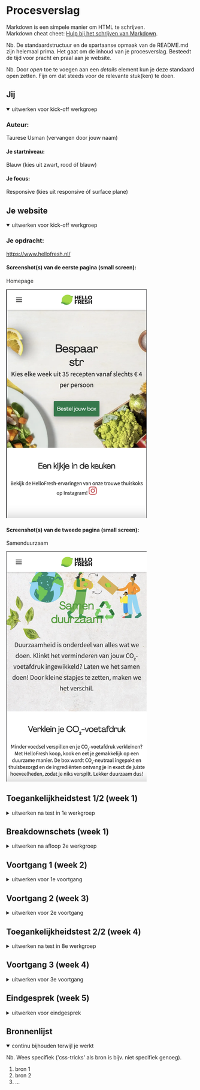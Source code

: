 # Procesverslag
Markdown is een simpele manier om HTML te schrijven.  
Markdown cheat cheet: [Hulp bij het schrijven van Markdown](https://github.com/adam-p/markdown-here/wiki/Markdown-Cheatsheet).

Nb. De standaardstructuur en de spartaanse opmaak van de README.md zijn helemaal prima. Het gaat om de inhoud van je procesverslag. Besteedt de tijd voor pracht en praal aan je website.

Nb. Door *open* toe te voegen aan een *details* element kun je deze standaard open zetten. Fijn om dat steeds voor de relevante stuk(ken) te doen.





## Jij

<details open>
  <summary>uitwerken voor kick-off werkgroep</summary>

  ### Auteur:
  Taurese Usman (vervangen door jouw naam)

  #### Je startniveau:
  Blauw (kies uit zwart, rood óf blauw)

  #### Je focus:
  Responsive (kies uit responsive óf surface plane)
 
</details>





## Je website

<details open>
  <summary>uitwerken voor kick-off werkgroep</summary>


  ### Je opdracht:
  https://www.hellofresh.nl/

  #### Screenshot(s) van de eerste pagina (small screen): 
  Homepage
   
  <img src="readme-images/foto-website1.png" width="375px" alt="omschrijving van de pagina">

  #### Screenshot(s) van de tweede pagina (small screen):
  Samenduurzaam

  <img src="readme-images/foto-website2.png" width="375px" alt="omschrijving van de pagina">
 
</details>



## Toegankelijkheidstest 1/2 (week 1)

<details>
  <summary>uitwerken na test in 1e werkgroep</summary>

  ### Bevindingen
  Lijst met je bevindingen die in de test naar voren kwamen:

  #### Screenreader
Met een screenreader is de website goed te gebruiken je krijgt alle info goed mee. Alle tekst, navigatie, headers en titels worden goed uitgelegd. 


  #### Muis en Toetsenbord 
Met de muis worden alle klik-bare functies ge-highlight, wanneer je op een button of een carrousel hovert dan krijg word deze een andere kleur en krijgt deze een zwaardere border. 

Hier heeft Hello Fresh goed rekening mee gehouden. 

Tab en enter werken allebei goed, je kan de website hier goed mee bedienen. Alle klik-bare opties worden hiermee snel bereikt bereik.

Met de tab knop kan je direct door de gehele website navigeren en met de enter kan je naar de geselecteerde subpagina komen (die je met de tab hebt geselecteerd).


  #### Motoriek (shocks, elastiekjes)
Slecht motoriek is de website goed te gebruiken, dit is omdat de buttons erg groot zijn. 
Omdat je op de praktisch niet hoeft te typen op de website maakt dit het erg makkelijk. 
Ook is het lezen van de content op de pagina erg nog steeds erg goed te doen. 

Met spasmes of Parkinson’s is de website lastig te gebruiken, maar niet onmogelijk. Omdat de buttons erg groot zijn is het nog mogelijk om hier op te kunnen klikken.  Wel was het navigeren met spasmes erg moeilijk met een hand, maar met twee zou dit nog moeilijker zijn om te gebruiken. 


  #### Concentratie problemen
Concentratieprobleem
Met concentratie problemen is deze website niet zo goed te gebruiken. Dit is omdat de website heel rustig is en geen aandacht trekt wanneer jij met iets andere bezig bent. Er zijn geen onderdelen op de pagina die erg uitspatten. 



  #### Visueel (brillen, contrast, kleurenblind, dark/light). 
Voor mensen met kleurenblind word er best goed rekening gehouden, wanneer er met colorblindly word gekeken dan worden de andere kleuren erg ge-highlight of de kleuren zelfs veranderd. 

Behalve bij de Green-Week of Green-Blind, hierbij zie je geen verschil met de originele website. 

Verder is met een visuele beperking de website nog redelijk goed te gebruiken, dit is omdat er heel veel afbeeldingen zijn op de pagina en dat er goed gebruik is gemaakt van flexbox, alle tekst is opgedeeld in verschillende stukken.

</details>



## Breakdownschets (week 1)

<details>
  <summary>uitwerken na afloop 2e werkgroep</summary>

  ### de hele pagina: 
  <img src="readme-images/breakdown-schets1.png" width="375px" alt="breakdown van de hele pagina">

  ### dynamisch deel (bijv menu): 
  <img src="readme-images/breakdown-schets3.png" width="375px" alt="breakdown van een dynamisch deel">

  ### wellicht nog een dynamisch deel (bijv filter): 
  <img src="readme-images/breakdown-schets4.png" width="375px" alt="breakdown van nog een dynamisch deel">

</details>





## Voortgang 1 (week 2)

<details>
  <summary>uitwerken voor 1e voortgang</summary>

  ### Stand van zaken
  hier dit ging goed & dit was lastig (neem ook screenshots op van delen van je website en code)


  ### Agenda voor meeting
  samen met je groepje opstellen

  | Taurese        | Brianne            | Lars         | student 4        |
  | ---            | ---                | ---          | ---              |
  | List item op   | en dit             | Hoe kan ik   | en dan ik dat    |
  | een timer die  | dit als er tijd is | het beste be |                  |
  | ginnen met cs  | ...                | ginnen met-css|                 |
  
  
  Brianne	student 2	student 3	student 4
Ik kan niet altijd :nth-of-	...	...	...
child gebruiken. Bijv. als ik	...	...	...
de 1e section een background-	...	...	...
image wil geven. Wat moet ik	...	...	...
dan doen? (zelfde met links)


   Ik weet niet hoe
   ik een list item 
   laten veranderen op
   een timer die loopt. 



  ### Verslag van meeting
  hier na afloop snel de uitkomsten van de meeting vastleggen

  - punt 1
  - punt 2
  - nog een punt
  - ...

</details>





## Voortgang 2 (week 3)

<details>
  <summary>uitwerken voor 2e voortgang</summary>

  ### Stand van zaken
  hier dit ging goed & dit was lastig (neem ook screenshots op van delen van je website en code)


  ### Agenda voor meeting
  samen met je groepje opstellen

  | Taurese       | student 2          | student 3    | student 4        |
  | ---            | ---                | ---          | ---              |
  | dit bespreken  | en dit             | en ik dit    | en dan ik dat    |
  | en dat ook nog | dit als er tijd is | nog een punt | dit wil ik zeker |
  | ...            | ...                | ...          | ...              |


  ### Verslag van meeting
  hier na afloop snel de uitkomsten van de meeting vastleggen

  - punt 1
  - punt 2
  - nog een punt
- ...

</details>





## Toegankelijkheidstest 2/2 (week 4)

<details>
  <summary>uitwerken na test in 8e werkgroep</summary>

  ### Bevindingen
  Lijst met je bevindingen die in de test naar voren kwamen (geef ook aan wat er verbeterd is):

  #### Screenreader
  Hier korte omschrijving (met indien nodig afbeeldingen)

  Hier een omschrijving van hoe het opgelost kan worden (met indien nodig afbeeldingen)


  #### Muis en Toetsenbord 
  Hier korte omschrijving (met indien nodig afbeeldingen)

  Hier een omschrijving van hoe het opgelost kan worden (met indien nodig afbeeldingen)


  #### Motoriek (shocks, elastiekjes)
  Hier korte omschrijving (met indien nodig afbeeldingen)

  Hier een omschrijving van hoe het opgelost kan worden (met indien nodig afbeeldingen)


  #### Visueel (brillen, contrast, kleurenblind, dark/light). 
  Hier korte omschrijving (met indien nodig afbeeldingen)

  Hier een omschrijving van hoe het opgelost kan worden (met indien nodig afbeeldingen)

</details>





## Voortgang 3 (week 4)

<details>
  <summary>uitwerken voor 3e voortgang</summary>

  ### Stand van zaken
  hier dit ging goed & dit was lastig (neem ook screenshots op van delen van je website en code)


  ### Agenda voor meeting
  samen met je groepje opstellen

  | student 1      | student 2          | student 3    | student 4        |
  | ---            | ---                | ---          | ---              |
  | dit bespreken  | en dit             | en ik dit    | en dan ik dat    |
  | en dat ook nog | dit als er tijd is | nog een punt | dit wil ik zeker |
  | ...            | ...                | ...          | ...              |


  ### Verslag van meeting
  hier na afloop snel de uitkomsten van de meeting vastleggen

  - punt 1
  - punt 2
  - nog een punt
  - ...

</details>





## Eindgesprek (week 5)

<details>
  <summary>uitwerken voor eindgesprek</summary>

  ### Je uitkomst - karakteristiek screenshots:
  <img src="readme-images/dummy-plaatje.jpg" width="375px" alt="uitomst opdracht 1">


  ### Dit ging goed/Heb ik geleerd: 
  Korte omschrijving met plaatjes

  <img src="readme-images/dummy-plaatje.jpg" width="375px" alt="top">


  ### Dit was lastig/Is niet gelukt:
  Korte omschrijving met plaatjes

  <img src="readme-images/dummy-plaatje.jpg" width="375px" alt="bummer">
</details>





## Bronnenlijst

<details open>
  <summary>continu bijhouden terwijl je werkt</summary>

  Nb. Wees specifiek ('css-tricks' als bron is bijv. niet specifiek genoeg).

  1. bron 1
  2. bron 2
  3. ...

</details>